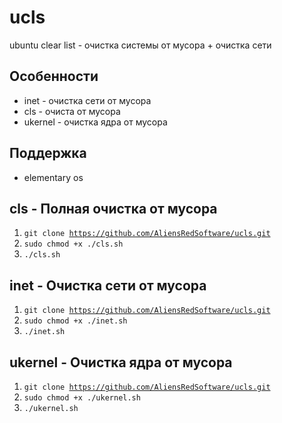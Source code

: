 # ucls
ubuntu clear list - очистка системы от мусора + очистка сети

## Особенности
+ inet - очистка сети от мусора
+ cls - очиста от мусора
+ ukernel - очистка ядра от мусора

## Поддержка
+ elementary os

## cls - Полная очистка от мусора
1. <code>git clone https://github.com/AliensRedSoftware/ucls.git</code>
2. <code>sudo chmod +x ./cls.sh</code>
3. <code>./cls.sh</code>

## inet - Очистка сети от мусора
1. <code>git clone https://github.com/AliensRedSoftware/ucls.git</code>
2. <code>sudo chmod +x ./inet.sh</code>
3. <code>./inet.sh</code>

## ukernel - Очистка ядра от мусора
1. <code>git clone https://github.com/AliensRedSoftware/ucls.git</code>
2. <code>sudo chmod +x ./ukernel.sh</code>
3. <code>./ukernel.sh</code>

